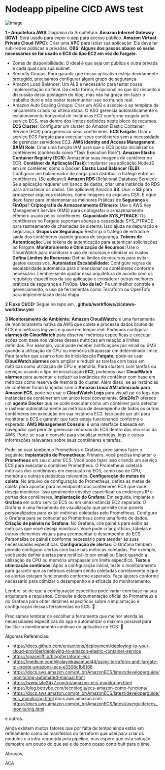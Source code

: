 # Nodeapp pipeline CICD AWS test #
![image](https://github.com/asapcal/hellonodeapp/assets/44505131/d57558ab-4918-46a6-bfbe-3d7176cba87e)

**1 - Arquitetura AWS**
Diagrama da Arquitetura:
**Amazon Internet Gateway (IGW)**: Será usado para expor o app para acesso publico.
**Amazon Virtual Private Cloud (VPC)**: Criar uma **VPC** para isolar sua aplicação. Ela deve ter sub-redes públicas e privadas.
**OBS: Alguns dos passos abaixo só serão necessários se for usado o ECS do tipo EC2 em vez do Fargate.**
- Zonas de disponibilidade: O ideal é que seja um publica e outra privada e cada qual com sua subnet.
- Security Groups: Para garantir que nosso aplicativo esteja devidamente protegido, precisamos configurar algum grupo de segurança
- Amazon Load Balancer: Um ALB é necessário para testar nossa implementação no final. De certa forma, é opcional no que diz respeito à discussão desta postagem do blog, mas não há graça em fazer o trabalho duro e não poder testemunhar isso no mundo real.
- Amazon Auto Scaling Groups: Criar um ASG e associe-o ao template de lançamento criado na última etapa. O ASG gerencia automaticamente o escalonamento horizontal de instâncias EC2 conforme exigido pelo serviço ECS, mas dentro dos limites definidos neste bloco de recursos. 
**ECS Cluster**: Configurar um cluster do Amazon Elastic Container Service (ECS) para gerenciar seus contêineres.
**ECS Fargate**: Usar o serviço ECS Fargate para executar seus contêineres sem a necessidade de gerenciar servidores EC2.
**AWS Identity and Access Management (IAM) Role**: Criar uma função IAM para que o ECS possa inicializar os contêineres (conhecida como “Task Execution Role”).
**Amazon Elastic Container Registry (ECR)**: Armazenar suas imagens de contêiner no ECR.
**Contêiner da Aplicação(Task)**: Implantar sua aplicação NodeJS em um contêiner, como o Docker.
**Elastic Load Balancer (ELB)**: Configurar um balanceador de carga para distribuir o tráfego entre os contêineres.
(Se aplicavel) **Amazon RDS** (Relational Database Service): Se a aplicação requerer um banco de dados, criar uma instância do RDS para armazenar os dados.
(Se aplicavél) Amazon **S3**: Usar o **S3** para armazenar arquivos estáticos, como imagens ou arquivos CSS.
E oque devo fazer para implementar as melhores Práticas de **Segurança** e **FinOps**?
**Criptografia de Armazenamento Efêmero:** Use o AWS Key Management Service (KMS) para criptografar o armazenamento efêmero usado pelos contêineres.
**Capacidade SYS_PTRACE:** Os contêineres no Fargate suportam apenas a capacidade SYS_PTRACE para rastreamento de chamadas de sistema. Isso ajuda na depuração e segurança.
**Grupos de Segurança:** Restrinja o tráfego de entrada e saída dos contêineres usando grupos de segurança.
**Tokens de Autenticação:** Use tokens de autenticação para autenticar solicitações ao Fargate.
**Monitoramento e Otimização de Recursos:** Use o CloudWatch para monitorar o uso de recursos e otimizar os custos.
**Defina Limites de Recursos:** Defina limites de recursos para evitar gastos excessivos.
**Automatize Escalabilidade:** Configure regras de escalabilidade automática para dimensionar os contêineres conforme necessário.
Lembre-se de ajustar essa arquitetura de acordo com os requisitos específicos da sua aplicação e considerar outras melhores práticas de segurança e FinOps.
**Uso de IaC:** Pa um melhor controle e gerenciamento, o uso de ferramentas como Terraform ou OpenTofu para implementação desta etapa

**2 Fluxo CI/CD:** 
Segue no repo em, **.github/workflows/cicdaws-workflow.yml**

**3 Monitoramento do Ambiente:**
**Amazon CloudWatch:** é uma ferramenta de monitoramento nativa da AWS que coleta e processa dados brutos do ECS em métricas legíveis e quase em tempo real.
Podemos configurar **alarmes do CloudWatch** para observar métricas específicas e executar ações com base nos valores dessas métricas em relação a limites definidos. Por exemplo, você pode receber notificações por email ou SMS quando a utilização de CPU ou memória ultrapassar um determinado limite.
Para tarefas que usam o tipo de inicialização **Fargate**, pode-se usar **CloudWatch alarmes** para ampliar e reduzir as tarefas com base em métricas como utilização de CPU e memória. Para clusters com tarefas ou serviços usando o tipo de inicialização **EC2**, podemos usar **CloudWatch alarmes** para aumentar e reduzir as instâncias do contêiner com base em métricas como reserva de memória do cluster.
Além disso, se as instâncias de contêiner foram lançadas com o **Amazon Linux AMI otimizado para Amazon ECS**, pode-se usar o **CloudWatch Logs** para visualizar os logs das instâncias de contêiner em um único local conveniente.
**Site24x7:** oferece um **agente Docker** que se pode executar como um contêiner para detectar e rastrear automaticamente as métricas de desempenho de todos os outros contêineres em execução em sua instância EC2. Isso pode ser útil para monitorar o ECS e garantir que tudo esteja funcionando conforme o esperado.
**AWS Management Console:** é uma interface baseada em navegador que permite gerenciar recursos do ECS dentro dos recursos da AWS. Pode-se usar o console para visualizar métricas, logs e outras informações relevantes sobre seus contêineres e tarefas.

Pode-se usar tambem o Prometheus e Grafana, precisamos fazer o seguinte:
**Implantação do Prometheus**: Primeiro, você precisa implantar o **Prometheus** em seu cluster ECS. Você pode fazer isso criando um serviço ECS para executar o contêiner Prometheus. O Prometheus coletará métricas dos contêineres em execução no ECS, como uso de CPU, memória e outras estatísticas relevantes.
**Configuração de metas de coleta**: No arquivo de configuração do Prometheus, defina as metas de coleta para apontar para os endpoints dos contêineres ECS que você deseja monitorar. Isso geralmente envolve especificar os endereços IP e portas dos contêineres.
**Implantação do Grafana**: Em seguida, implante o **Grafana** em outro serviço ECS ou em uma instância EC2 separada. O Grafana é uma ferramenta de visualização que permite criar painéis personalizados para exibir métricas coletadas pelo Prometheus.
Configure o Grafana para se conectar ao Prometheus como uma fonte de dados.
**Criação de painéis no Grafana**: No Grafana, crie painéis para exibir as métricas que você deseja monitorar. Você pode criar gráficos, tabelas e outros elementos visuais para acompanhar o desempenho do ECS. Personalize os painéis conforme necessário para atender às suas necessidades específicas.
**Configuração de alertas**: O Grafana também permite configurar alertas com base nas métricas coletadas. Por exemplo, você pode definir alertas para notificá-lo por email ou Slack quando a utilização de CPU ou memória ultrapassar um limite específico.
**Teste e otimização contínuos**: Após a configuração inicial, teste o monitoramento para garantir que as métricas estejam sendo coletadas corretamente e que os alertas estejam funcionando conforme esperado. Faça ajustes conforme necessário para otimizar o desempenho e a eficácia do monitoramento.

Lembre-se de que a configuração específica pode variar com base na sua arquitetura e requisitos. Consulte a documentação oficial do Prometheus e do Grafana para obter detalhes específicos sobre a implantação e configuração dessas ferramentas no ECS. 🚀

Precisamos lembrar de escolher a ferramenta que melhor atenda às necessidades específicas do app e automatizar o máximo possível para facilitar o monitoramento contínuo do aplicativo no ECS. 🚀


Algumas Referencias:
- https://docs.github.com/en/actions/deployment/deploying-to-your-cloud-provider/deploying-to-amazon-elastic-container-service
- https://spacelift.io/blog/terraform-ecs
- https://medium.com/@olayinkasamuel44/using-terraform-and-fargate-to-create-amazons-ecs-e3308c1b9166
- https://docs.aws.amazon.com/pt_br/AmazonECS/latest/developerguide/monitoring-automated-manual.html
- https://www.site24x7.com/pt/amazon-ecs-monitoring.html
- https://blog.betrybe.com/tecnologia/ecs-amazon-como-funciona/
- https://docs.aws.amazon.com/pt_br/AmazonECS/latest/developerguide/ecs_monitoring.html
docs.aws.amazon.com. https://docs.aws.amazon.com/pt_br/AmazonECS/latest/userguide/ecs_monitoring.html

e outros..

Ainda existem muitos fatores que por falta de tempo ainda estão em refinamento como os manifestos do terraform que usei para criar os modulos e a infra requerida pela pipeline, mas espero que esta solução demostre um pouco do que sei e de como posso contribuir para o time.

Abraços, 

ACA
